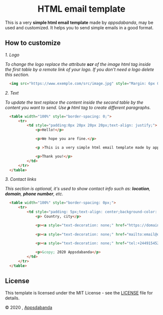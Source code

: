 <h1 align="center"> HTML email template </h1>

 This is a very **simple html email template** made by _appsdabanda_, may be used and customized. It helps you to send simple emails in a good format.

 ## How to customize 
  
  *1. Logo*

  *To change the logo replace the attribute **scr** of the image html tag inside the first table by a remote link of your logo. If you don't need a logo delete this section.*
  
  ```HTML
    <img src="https://www.exemple.com/src/image.jpg" style="Margin: 6px 0px 0px 6px;" alt="logo" width="90" height="50">
  ```  
 
  *2. Text*  

  *To update the text replace the content inside the second table by the content you want to send. Use **p** html tag to create different paragraphs.* 
  
  ```HTML
    <table width="100%" style="border-spacing: 0;">
        <tr>
            <td style="padding:0px 20px 20px 20px;text-align: justify;">                     
                <p>Hello!</p>

                <p>We hope you are fine.</p>

                <p >This is a very simple html email template made by appsdabanda.</p>

                <p>Thank you!</p>                  
            </td>
        </tr>
    </table>
  ``` 

  *3. Contact links*

  *This section is optional, it's used to show contact info such as: **location**, **domain**, **phone number**, etc.*


  ```HTML
    <table width="100%" style="border-spacing: 0px;">
        <tr>
            <td style="padding: 5px;text-align: center;background-color: #efefef;font-size: 10pt;">
                <p> Country, city</p>

                <p><a style="text-decoration: none;" href="https://domain.com">domain.com</a></p>
                                    
                <p><a style="text-decoration: none;" href="mailto:email@domail.com">email@domain.com</a></p>

                <p><a style="text-decoration: none;" href="tel:+244915452765">+244 915 452 765</a></p>
                                    
                <p>&copy; 2020 Appsdabanda</p>
            </td>
        </tr>
    </table>
  ```  

  ## License

This template is licensed under the MIT License - see the [LICENSE](LICENSE) file for details.

&copy; 2020 , [Appsdabanda](https://github.com/Appsdabanda)

  
